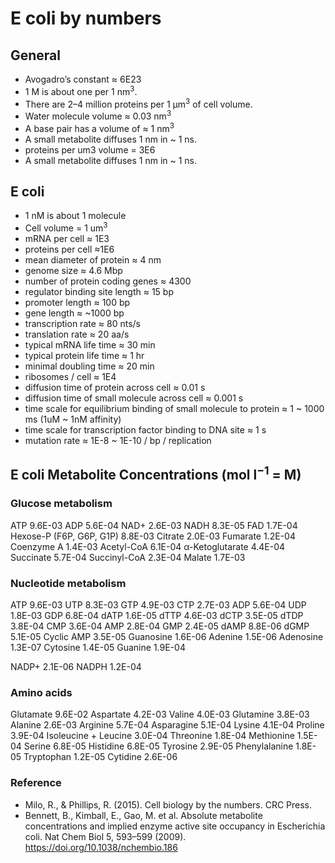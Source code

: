 # E coli by numbers

## General
- Avogadro’s constant ≈ 6E23
- 1 M is about one per 1 nm<sup>3</sup>.
- There are 2–4 million proteins per 1 μm<sup>3</sup> of cell volume.
- Water molecule volume ≈ 0.03 nm<sup>3</sup>
- A base pair has a volume of ≈ 1 nm<sup>3</sup>
- A small metabolite diffuses 1 nm in ~ 1 ns.
- proteins per um3 volume = 3E6
- A small metabolite diffuses 1 nm in ~ 1 ns.

## E coli
- 1 nM is about 1 molecule
- Cell volume = 1 um<sup>3</sup>
- mRNA per cell ≈ 1E3
- proteins per cell ≈1E6
- mean diameter of protein ≈ 4 nm
- genome size ≈ 4.6 Mbp
- number of protein coding genes ≈ 4300
- regulator binding site length ≈ 15 bp
- promoter length ≈ 100 bp
- gene length ≈ ~1000 bp
- transcription rate ≈ 80 nts/s
- translation rate ≈ 20 aa/s
- typical mRNA life time ≈ 30 min
- typical protein life time ≈ 1 hr
- minimal doubling time ≈ 20 min
- ribosomes / cell ≈ 1E4
- diffusion time of protein across cell ≈ 0.01 s
- diffusion time of small molecule across cell ≈ 0.001 s
- time scale for equilibrium binding of small molecule to protein ≈ 1 ~ 1000 ms (1uM ~ 1nM affinity)
- time scale for transcription factor binding to DNA site ≈ 1 s
- mutation rate ≈ 1E-8 ~ 1E-10 / bp / replication

## E coli Metabolite Concentrations (mol l<sup>−1</sup> = M)

### Glucose metabolism
ATP	9.6E-03
ADP	5.6E-04
NAD+	2.6E-03
NADH	8.3E-05 
FAD	1.7E-04
Hexose-P (F6P, G6P, G1P)	8.8E-03
Citrate	2.0E-03
Fumarate	1.2E-04
Coenzyme A	1.4E-03
Acetyl-CoA	6.1E-04
α-Ketoglutarate	4.4E-04
Succinate	5.7E-04
Succinyl-CoA	2.3E-04
Malate	1.7E-03

### Nucleotide metabolism
ATP	9.6E-03
UTP	8.3E-03
GTP	4.9E-03
CTP	2.7E-03
ADP	5.6E-04
UDP	1.8E-03
GDP	6.8E-04
dATP	1.6E-05
dTTP	4.6E-03
dCTP	3.5E-05
dTDP	3.8E-04
CMP	3.6E-04
AMP	2.8E-04
GMP	2.4E-05
dAMP	8.8E-06
dGMP	5.1E-05
Cyclic AMP	3.5E-05
Guanosine	1.6E-06
Adenine	1.5E-06
Adenosine	1.3E-07
Cytosine	1.4E-05
Guanine	1.9E-04

NADP+	2.1E-06
NADPH	1.2E-04

### Amino acids
Glutamate	9.6E-02
Aspartate	4.2E-03
Valine	4.0E-03
Glutamine	3.8E-03
Alanine	2.6E-03
Arginine	5.7E-04
Asparagine	5.1E-04
Lysine	4.1E-04
Proline	3.9E-04
Isoleucine + Leucine	3.0E-04
Threonine	1.8E-04
Methionine	1.5E-04
Serine	6.8E-05
Histidine	6.8E-05
Tyrosine	2.9E-05
Phenylalanine	1.8E-05
Tryptophan	1.2E-05
Cytidine	2.6E-06




 

### Reference 
- Milo, R., & Phillips, R. (2015). Cell biology by the numbers. CRC Press.
- Bennett, B., Kimball, E., Gao, M. et al. Absolute metabolite concentrations and implied enzyme active site occupancy in Escherichia coli. Nat Chem Biol 5, 593–599 (2009). https://doi.org/10.1038/nchembio.186

